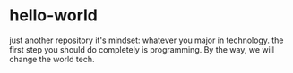 # hello-world
just another repository
it's mindset:
whatever you major in technology. the first step you should do completely is programming.
By the way, we will change the world tech.
